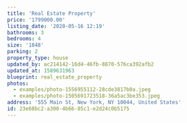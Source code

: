 ```yaml
---
title: 'Real Estate Property'
price: '1799000.00'
listing_date: '2020-05-16 12:19'
bathrooms: 3
bedrooms: 4
size: '1848'
parking: 2
property_type: house
updated_by: ac214142-16d4-46fb-8870-576ca392afb2
updated_at: 1589631963
blueprint: real_estate_property
photos:
  - examples/photo-1556955112-28cde3817b0a.jpeg
  - examples/photo-1505691723518-36a5ac3be353.jpeg
address: '555 Main St, New York, NY 10044, United States'
id: 23e68bc2-a300-4b66-85c1-e2d24c0b5175
---
```

